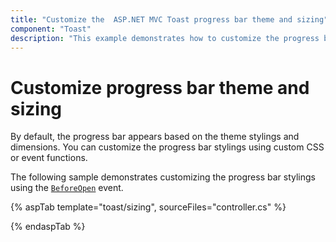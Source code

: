 ```yaml
---
title: "Customize the  ASP.NET MVC Toast progress bar theme and sizing"
component: "Toast"
description: "This example demonstrates how to customize the progress bar theme and sizing in the Syncfusion ASP.NET MVC Toast control."
---
```


# Customize progress bar theme and sizing

By default, the progress bar appears based on the theme stylings and dimensions. You can customize the progress bar stylings using custom CSS or event functions.

The following sample demonstrates customizing the progress bar stylings using the [`BeforeOpen`](https://help.syncfusion.com/cr/aspnetcore-js2/Syncfusion.EJ2.Notifications.Toast.html#Syncfusion_EJ2_Notifications_Toast_BeforeOpen) event.

{% aspTab template="toast/sizing", sourceFiles="controller.cs" %}

{% endaspTab %}
